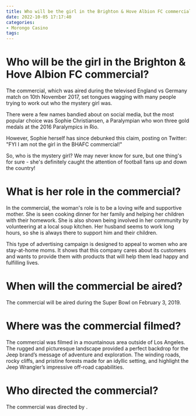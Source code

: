 ```yaml
---
title: Who will be the girl in the Brighton & Hove Albion FC commercial
date: 2022-10-05 17:17:40
categories:
- Morongo Casino
tags:
---
```



#  Who will be the girl in the Brighton & Hove Albion FC commercial?

The commercial, which was aired during the televised England vs Germany match on 10th November 2017, set tongues wagging with many people trying to work out who the mystery girl was.

There were a few names bandied about on social media, but the most popular choice was Sophie Christiansen, a Paralympian who won three gold medals at the 2016 Paralympics in Rio.

However, Sophie herself has since debunked this claim, posting on Twitter: "FYI I am not the girl in the BHAFC commercial!"

So, who is the mystery girl? We may never know for sure, but one thing's for sure - she's definitely caught the attention of football fans up and down the country!

#  What is her role in the commercial? 

In the commercial, the woman's role is to be a loving wife and supportive mother. She is seen cooking dinner for her family and helping her children with their homework. She is also shown being involved in her community by volunteering at a local soup kitchen. Her husband seems to work long hours, so she is always there to support him and their children.

This type of advertising campaign is designed to appeal to women who are stay-at-home moms. It shows that this company cares about its customers and wants to provide them with products that will help them lead happy and fulfilling lives.

#  When will the commercial be aired? 

The commercial will be aired during the Super Bowl on February 3, 2019.

#  Where was the commercial filmed? 

The commercial was filmed in a mountainous area outside of Los Angeles. The rugged and picturesque landscape provided a perfect backdrop for the Jeep brand’s message of adventure and exploration. The winding roads, rocky cliffs, and pristine forests made for an idyllic setting, and highlight the Jeep Wrangler’s impressive off-road capabilities.

#  Who directed the commercial?

The commercial was directed by <name of director>.